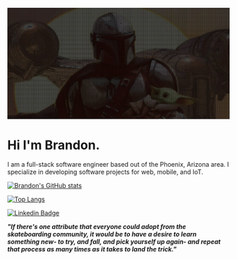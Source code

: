 ![mando](mando.jpeg)

# Hi I'm Brandon.

I am a full-stack software engineer based out of the Phoenix, Arizona area. I specialize in developing software projects for web, mobile, and IoT.


[![Brandon's GitHub stats](https://github-readme-stats.vercel.app/api?username=stepintime)](https://github.com/anuraghazra/github-readme-stats?count_private=true&show_icons=true&include_all_commits=true&theme=github_dark)

[![Top Langs](https://github-readme-stats.vercel.app/api/top-langs/?username=stepintime)](https://github.com/anuraghazra/github-readme-stats?theme=github_dark&layout=compact)

[![Linkedin Badge](https://img.shields.io/badge/-LinkedIn-0e76a8?style=flat-square&logo=Linkedin&logoColor=white)](https://linkedin.com/in/brandon-kent)

***"If there's one attribute that everyone could adopt from the skateboarding community, it would be to have a desire to learn something new- to try, and fall, and pick yourself up again- and repeat that process as many times as it takes to land the trick."***

